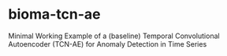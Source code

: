 # bioma-tcn-ae
Minimal Working Example of a (baseline) Temporal Convolutional Autoencoder (TCN-AE) for Anomaly Detection in Time Series
